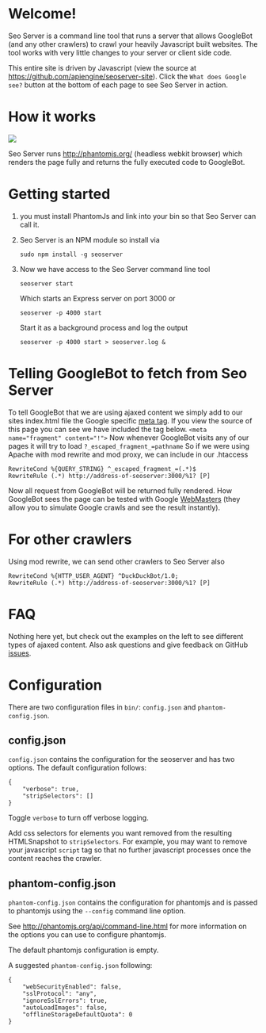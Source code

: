# Welcome!
Seo Server is a command line tool that runs a server that allows
GoogleBot (and any other crawlers) to crawl your heavily Javascript
built websites. The tool works with very little changes to your
server or client side code.

This entire site is driven by Javascript (view the source at https://github.com/apiengine/seoserver-site).
Click the `What does Google see?` button at the bottom of each page to see Seo Server in action.

# How it works
<img src="http://yuml.me/5b1b60bb" />

Seo Server runs http://phantomjs.org/ (headless webkit browser) which renders the page fully and
returns the fully executed code to GoogleBot.

# Getting started
1. you must install PhantomJs and link into your bin so that Seo Server can call it.
2. Seo Server is an NPM module so install via

   `sudo npm install -g seoserver`

3. Now we have access to the Seo Server command line tool

   `seoserver start`

   Which starts an Express server on port 3000 or

   `seoserver -p 4000 start`

   Start it as a background process and log the output

   `seoserver -p 4000 start > seoserver.log &`

# Telling GoogleBot to fetch from Seo Server
To tell GoogleBot that we are using ajaxed content we simply add to our sites
index.html file the Google specific
<a href="https://developers.google.com/webmasters/ajax-crawling/docs/specification">meta tag</a>.
If you view the source of this page you can see we have included the tag below.
`<meta name="fragment" content="!">`
Now whenever GoogleBot visits any of our pages it will try to load `?_escaped_fragment_=pathname`
So if we were using Apache with mod rewrite and mod proxy, we can include in our .htaccess
```
RewriteCond %{QUERY_STRING} ^_escaped_fragment_=(.*)$
RewriteRule (.*) http://address-of-seoserver:3000/%1? [P]
```
Now all request from GoogleBot will be returned fully rendered.
How GoogleBot sees the page can be tested with Google
<a href="http://www.google.com/webmasters/">WebMasters</a>
(they allow you to simulate Google crawls and see the result instantly).

# For other crawlers
Using mod rewrite, we can send other crawlers to Seo Server also
```
RewriteCond %{HTTP_USER_AGENT} ^DuckDuckBot/1.0;
RewriteRule (.*) http://address-of-seoserver:3000/%1? [P]
```

# FAQ
Nothing here yet, but check out the examples on the left to see different types of ajaxed content.
Also ask questions and give feedback on GitHub <a href="https://github.com/apiengine/seoserver/issues">issues</a>.

# Configuration
There are two configuration files in `bin/`: `config.json` and `phantom-config.json`.

## config.json
`config.json` contains the configuration for the seoserver and has two options. The default configuration follows:
```
{
    "verbose": true,
    "stripSelectors": []
}
```

Toggle `verbose` to turn off verbose logging.

Add css selectors for elements you want removed from the resulting HTMLSnapshot to `stripSelectors`.
For example, you may want to remove your javascript `script` tag so that no further javascript processes
once the content reaches the crawler.

## phantom-config.json
`phantom-config.json` contains the configuration for phantomjs and is passed to
phantomjs using the `--config` command line option.

See http://phantomjs.org/api/command-line.html for more information on the options you can use to configure phantomjs.

The default phantomjs configuration is empty.

A suggested `phantom-config.json` following:
```
{
    "webSecurityEnabled": false,
    "sslProtocol": "any",
    "ignoreSslErrors": true,
    "autoLoadImages": false,
    "offlineStorageDefaultQuota": 0
}
```
